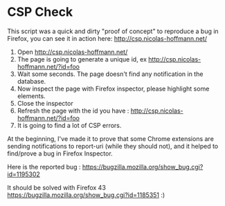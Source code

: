 # CSP Check

This script was a quick and dirty "proof of concept" to reproduce a bug in Firefox, you can see it in action here: http://csp.nicolas-hoffmann.net/

1) Open http://csp.nicolas-hoffmann.net/ 
2) The page is going to generate a unique id, ex http://csp.nicolas-hoffmann.net/?id=foo
3) Wait some seconds. The page doesn't find any notification in the database.
4) Now inspect the page with Firefox inspector, please highlight some elements.
5) Close the inspector
6) Refresh the page with the id you have : http://csp.nicolas-hoffmann.net/?id=foo
7) It is going to find a lot of CSP errors.

At the beginning, I've made it to prove that some Chrome extensions are sending notifications to report-uri (while they should not), and it helped to find/prove a bug in Firefox Inspector.

Here is the reported bug : https://bugzilla.mozilla.org/show_bug.cgi?id=1195302

It should be solved with Firefox 43 https://bugzilla.mozilla.org/show_bug.cgi?id=1185351 :)
